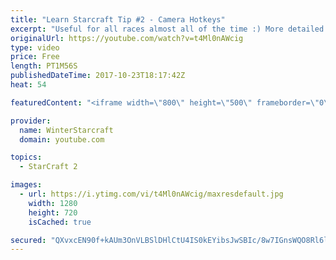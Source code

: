 ```yaml
---
title: "Learn Starcraft Tip #2 - Camera Hotkeys"
excerpt: "Useful for all races almost all of the time :) More detailed guides/tutorials under the learn to play starcraft playlist."
originalUrl: https://youtube.com/watch?v=t4Ml0nAWcig
type: video
price: Free
length: PT1M56S
publishedDateTime: 2017-10-23T18:17:42Z
heat: 54

featuredContent: "<iframe width=\"800\" height=\"500\" frameborder=\"0\" src=\"https://www.youtube.com/embed/t4Ml0nAWcig\" allow=\"accelerometer; autoplay; encrypted-media; gyroscope; picture-in-picture\" allowfullscreen></iframe>"

provider:
  name: WinterStarcraft
  domain: youtube.com

topics:
  - StarCraft 2

images:
  - url: https://i.ytimg.com/vi/t4Ml0nAWcig/maxresdefault.jpg
    width: 1280
    height: 720
    isCached: true

secured: "QXvxcEN90f+kAUm3OnVLBSlDHlCtU4IS0kEYibsJwSBIc/8w7IGnsWQO8Rl6lxx2MEkkKDh+2BTx5bb+XQ5L/+Hdy4ivr/WAf9q1CdWxZusumKfFDYByuJl9sJgBvBe6txAVJ/50jE84pU9gW6BCKyYEbP7xDK5HSDJS98OY3zfCOSND/U4ufniLZaW3iF5UVGYWw0XuQtVWkaURpIO02QVQfXLNSp/qhWUZGcG5NwM9Ei8BFUs2WyIU+937qIgxkn0/sU1y913Ypl0QNVTFokKUe792BCa26aK9vWcPkGsQzaDTZrdg+wJpbR8weG11DuvNKXAaPlpe25qf1aMx3ObzsU3iYC5cnmPsuUm7su/3N1iKFktL8nUq7ZrJEaTEdsrMWQTLNkMZb3vhTFZdRw3XRrARFTJK/j1slAVViIY=;PxKSWZnBwEtt7CExL2LU/A=="
---
```


